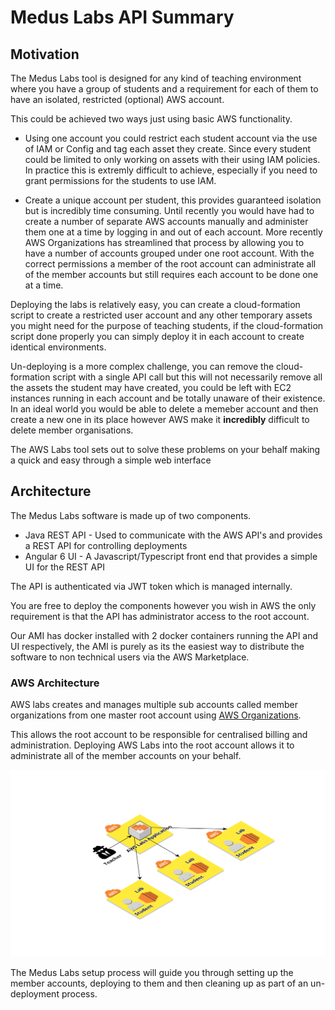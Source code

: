 # Medus Labs API Summary
## Motivation 

The Medus Labs tool is designed for any kind of teaching environment where you have a group of students and a requirement for each of them to have an isolated, restricted (optional) AWS account.

This could be achieved two ways just using basic AWS functionality.

 - Using one account you could restrict each student account via the use of IAM or Config and tag each asset they create. Since every student could be limited to only working on assets with their using IAM policies. In practice this is extremly difficult to achieve, especially if you need to grant permissions for the students to use IAM.

 - Create a unique account per student, this provides guaranteed isolation but is incredibly time consuming. Until recently you would have had to create a number of separate AWS accounts manually and administer them one at a time by logging in and out of each account. More recently AWS Organizations has
streamlined that process by allowing you to have a number of accounts grouped under one root account. With the correct permissions a member of the root account can administrate all of the member accounts but still requires each account to be done one at a time.


Deploying the labs is relatively easy, you can create a cloud-formation script to create a restricted user account and any other temporary assets you might need for the purpose of teaching students, if the cloud-formation script done properly you can simply deploy it in each account to create identical environments.

Un-deploying is a more complex challenge, you can remove the cloud-formation script with a single API call but this will not necessarily remove all the assets the student may have created, you could be left with EC2 instances running in each account and be totally unaware of their existence. In an ideal world you would be able to delete a memeber account and then create a new one in its place however AWS make it __incredibly__ difficult to delete member organisations.

The AWS Labs tool sets out to solve these problems on your behalf making a quick and easy through a simple web interface

## Architecture

The Medus Labs software is made up of two components.

* Java REST API - Used to communicate with the AWS API's and provides a REST API for controlling deployments
* Angular 6 UI - A Javascript/Typescript front end that provides a simple UI for the REST API

The API is authenticated via JWT token which is managed internally.

You are free to deploy the components however you wish in AWS the only requirement is that the API has administrator access to the root account.

Our AMI has docker installed with 2 docker containers running the API and UI respectively, the AMI is purely as its the easiest way to distribute the software to non technical users via the AWS Marketplace. 

### AWS Architecture

AWS labs creates and manages multiple sub accounts called member organizations from one master root account using [AWS Organizations](https://aws.amazon.com/organizations/).

This allows the root account to be responsible for centralised billing and administration. Deploying AWS Labs into the root account allows it to administrate all of the member accounts on your behalf.

![Medus Labs Account Architecture](images/account-architecture.png)

The Medus Labs setup process will guide you through setting up the member accounts, deploying to them and then cleaning up as part of an un-deployment process.

